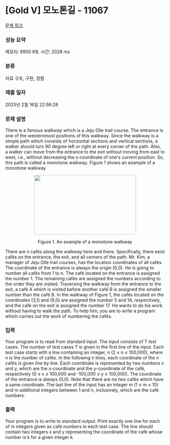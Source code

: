 # [Gold V] 모노톤길 - 11067 

[문제 링크](https://www.acmicpc.net/problem/11067) 

### 성능 요약

메모리: 6900 KB, 시간: 2028 ms

### 분류

자료 구조, 구현, 정렬

### 제출 일자

2025년 2월 16일 22:56:28

### 문제 설명

<p>There is a famous walkway which is a Jeju Olle trail course. The entrance is one of the westernmost positions of this walkway. Since the walkway is a simple path which consists of horizontal sections and vertical sections, a walker should turn 90 degree left or right at every corner of the path. Also, a walker can move from the entrance to the exit without moving from east to west, i.e., without decreasing the x-coordinate of one's current position. So, this path is called a monotone walkway. Figure 1 shows an example of a monotone walkway</p>

<p style="text-align: center;"><img alt="" src="https://onlinejudgeimages.s3-ap-northeast-1.amazonaws.com/problem/11067/1.png" style="height:188px; line-height:20.8px; text-align:center; width:321px"></p>

<p style="text-align: center;">Figure 1. An example of a monotone walkway</p>

<p>There are n cafés along the walkway here and there. Specifically, there exist cafés on the entrance, the exit, and all corners of the path. Mr. Kim, a manager of Jeju Olle trail courses, has the location coordinates of all cafés. The coordinate of the entrance is always the origin (0,0). He is going to number all cafés from 1 to n. The café located on the entrance is assigned the number 1. The remaining cafés are assigned the numbers according to the order they are visited. Traversing the walkway from the entrance to the exit, a café A which is visited before another café B is assigned the smaller number than the café B. In the walkway of Figure 1, the cafés located on the coordinates (3,1) and (9,0) are assigned the number 5 and 14, respectively, and the café on the exit is assigned the number 17. He wants to do his work without having to walk the path. To help him, you are to write a program which carries out the work of numbering the cafés.</p>

### 입력 

 <p>Your program is to read from standard input. The input consists of T test cases. The number of test cases T is given in the first line of the input. Each test case starts with a line containing an integer, n (2 ≤ n ≤ 100,000), where n is the number of cafés. In the following n lines, each coordinate of the n cafés is given line by line. Each coordinate is represented by two numbers x and y, which are the x-coordinate and the y-coordinate of the café, respectively (0 ≤ x ≤ 100,000 and -100,000 ≤ y ≤ 100,000). The coordinate of the entrance is always (0,0). Note that there are no two cafés which have a same coordinate. The last line of the input has an integer m (1 ≤ m ≤ 10) and m additional integers between 1 and n, inclusively, which are the café numbers.</p>

### 출력 

 <p>Your program is to write to standard output. Print exactly one line for each of m integers given as café numbers in each test case. The line should contain two integers x and y representing the coordinate of the café whose number is k for a given integer k.</p>

